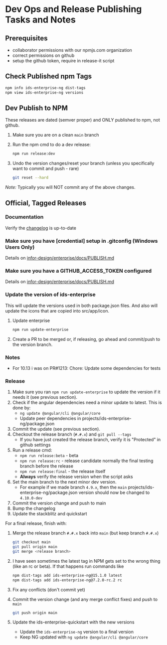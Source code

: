 # Dev Ops and Release Publishing Tasks and Notes

## Prerequisites

- collaborator permissions with our npmjs.com organization
- correct permissions on github
- setup the github token, require in release-it script

## Check Published npm Tags

```bash
npm info ids-enterprise-ng dist-tags
npm view ids-enterprise-ng versions
```

## Dev Publish to NPM

These releases are dated (semver proper) and ONLY published to npm, not github.

1. Make sure you are on a clean `main` branch
1. Run the npm cmd to do a dev release:

    ```sh
    npm run release:dev
    ```

1. Undo the version changes/reset your branch (unless you specifically want to commit and push - rare)

    ```sh
    git reset --hard
    ```

*Note:* Typically you will NOT commit any of the above changes.

## Official, Tagged Releases

### Documentation

Verify the [changelog](docs/changelog) is up-to-date

### Make sure you have [credential] setup in .gitconfig  (Windows Users Only)

Details on [infor-design/enterprise/docs/PUBLISH.md](https://github.com/infor-design/enterprise/blob/main/docs/PUBLISH.md#make-sure-you-have-credential-setup-in-gitconfig--windows-users-only)

### Make sure you have a GITHUB_ACCESS_TOKEN configured

Details on [infor-design/enterprise/docs/PUBLISH.md](https://github.com/infor-design/enterprise/blob/main/docs/PUBLISH.md#make-sure-you-have-a-github_access_token-configured)

### Update the version of ids-enterprise

This will update the versions used in both package.json files. And also will update the icons that
are copied into src/app/icon.

1. Update enterprise

    ```sh
    npm run update-enterprise
    ```

1. Create a PR to be merged or, if releasing, go ahead and commit/push to the version branch.

### Notes

- For 10.13 i was on PR#1213: Chore: Update some dependencies for tests

### Release

1. Make sure you ran `npm run update-enterprise` to update the version if it needs it (see previous section).
1. Check if the angular dependencies need a minor update to latest. This is done by:
    - `ng update @angular/cli @angular/core`
    - Update peer dependencies in projects/ids-enterprise-ng/package.json
1. Commit the update (see previous section).
1. Checkout the release branch (`#.#.x`) and `git pull --tags`
    - If you have just created the release branch, verify it is "Protected" in github settings
1. Run a release cmd:
    - `npm run release:beta` - beta
    - `npm run release:rc` - release candidate normally the final testing branch before the release
    - `npm run release:final` - the release itself
    - **Always** verify the release version when the script asks
1. Set the main branch to the next minor dev version.
    - For example if we made branch `4.9.x`, then the `main` projects/ids-enterprise-ng/package.json version should now be changed to `4.10.0-dev`
1. Commit the version change and push to main
1. Bump the changelog
1. Update the stackblitz and quickstart

For a final release, finish with:

1. Merge the release branch `#.#.x` back into `main` (but keep branch `#.#.x`)

    ```sh
    git checkout main
    git pull origin main
    git merge <release branch>
    ```

1. I have seen sometimes the latest tag in NPM gets set to the wrong thing (like an rc or beta). If that happens run commands like

    ```sh
    npm dist-tags add ids-enterprise-ng@15.1.0 latest
    npm dist-tags add ids-enterprise-ng@7.2.0-rc.2 rc
    ```

1. Fix any conflicts (don't commit yet)

1. Commit the version change (and any merge conflict fixes) and push to `main`

    ```sh
    git push origin main
    ```

1. Update the ids-enterprise-quickstart with the new versions
    - Update the `ids-enterprise-ng` version to a final version
    - Keep NG updated with `ng update @angular/cli @angular/core`
